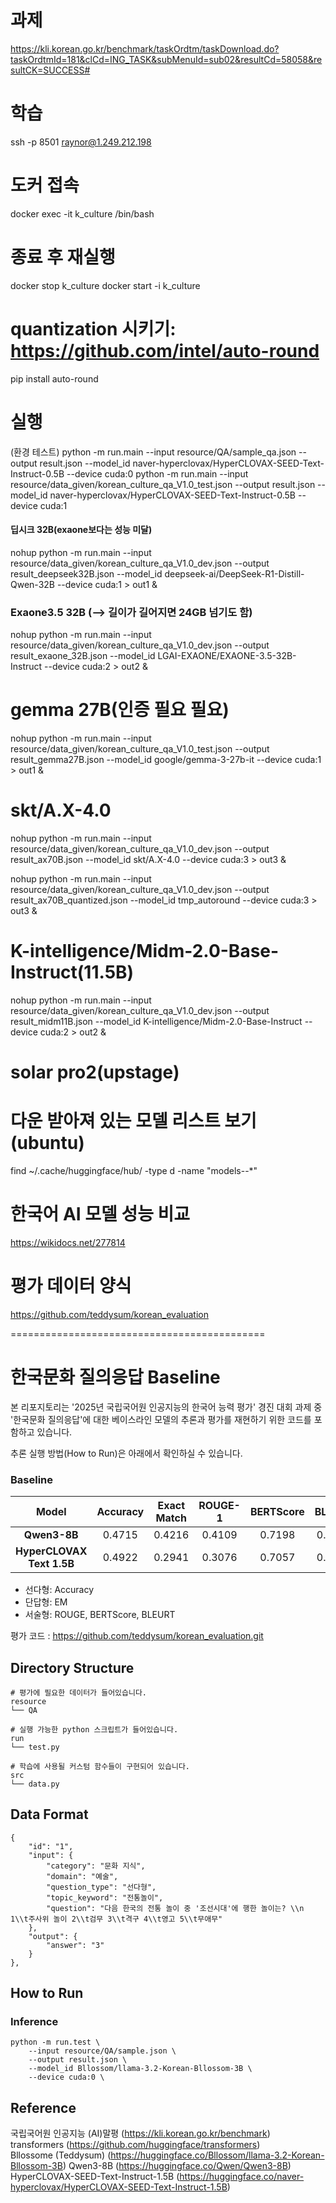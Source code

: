 # 과제
https://kli.korean.go.kr/benchmark/taskOrdtm/taskDownload.do?taskOrdtmId=181&clCd=ING_TASK&subMenuId=sub02&resultCd=58058&resultCK=SUCCESS#

# 학습
ssh -p 8501 raynor@1.249.212.198 

# 도커 접속
docker exec -it k_culture /bin/bash

# 종료 후 재실행
docker stop k_culture
docker start -i k_culture

# quantization 시키기: https://github.com/intel/auto-round
pip install auto-round


# 실행
(환경 테스트) python -m run.main  --input resource/QA/sample_qa.json  --output result.json   --model_id naver-hyperclovax/HyperCLOVAX-SEED-Text-Instruct-0.5B   --device cuda:0
python -m run.main  --input resource/data_given/korean_culture_qa_V1.0_test.json  --output result.json   --model_id naver-hyperclovax/HyperCLOVAX-SEED-Text-Instruct-0.5B   --device cuda:1

#### 딥시크 32B(exaone보다는 성능 미달)
nohup python -m run.main --input resource/data_given/korean_culture_qa_V1.0_dev.json  --output result_deepseek32B.json  --model_id deepseek-ai/DeepSeek-R1-Distill-Qwen-32B --device cuda:1 > out1 &



### Exaone3.5 32B (--> 길이가 길어지면 24GB 넘기도 함)
nohup python -m run.main  --input resource/data_given/korean_culture_qa_V1.0_dev.json  --output result_exaone_32B.json  --model_id LGAI-EXAONE/EXAONE-3.5-32B-Instruct --device cuda:2 > out2 &

# gemma 27B(인증 필요 필요)
nohup python -m run.main  --input resource/data_given/korean_culture_qa_V1.0_test.json  --output result_gemma27B.json  --model_id google/gemma-3-27b-it  --device cuda:1 > out1 &

# skt/A.X-4.0
nohup python -m run.main  --input resource/data_given/korean_culture_qa_V1.0_dev.json  --output result_ax70B.json  --model_id skt/A.X-4.0 --device cuda:3 > out3 &

nohup python -m run.main  --input resource/data_given/korean_culture_qa_V1.0_dev.json  --output result_ax70B_quantized.json  --model_id tmp_autoround --device cuda:3 > out3 &


# K-intelligence/Midm-2.0-Base-Instruct(11.5B)
nohup python -m run.main  --input resource/data_given/korean_culture_qa_V1.0_dev.json  --output result_midm11B.json  --model_id  K-intelligence/Midm-2.0-Base-Instruct  --device cuda:2 > out2 &

# solar pro2(upstage)


# 다운 받아져 있는 모델 리스트 보기(ubuntu)
find ~/.cache/huggingface/hub/ -type d -name "models--*"


# 한국어 AI 모델 성능 비교
https://wikidocs.net/277814

# 평가 데이터 양식
https://github.com/teddysum/korean_evaluation




============================================

# 한국문화 질의응답 Baseline
본 리포지토리는 '2025년 국립국어원 인공지능의 한국어 능력 평가' 경진 대회 과제 중 '한국문화 질의응답'에 대한 베이스라인 모델의 추론과 평가를 재현하기 위한 코드를 포함하고 있습니다.


추론 실행 방법(How to Run)은 아래에서 확인하실 수 있습니다.

### Baseline
|           Model           | Accuracy | Exact Match | ROUGE-1 | BERTScore | BLEURT | Descriptive Avg | Final Score |
| :-----------------------: | :------: | :---------: | :-----: | :-------: | :----: | :-------------: | :---------: |
|        **Qwen3-8B**        |  0.4715  |    0.4216   |  0.4109 |   0.7198  | 0.5451 |      0.5586     |    0.4839   |
| **HyperCLOVAX Text 1.5B** |  0.4922  |    0.2941   |  0.3076 |   0.7057  | 0.5325 |      0.5153     |    0.4339   |


 - 선다형: Accuracy
 - 단답형: EM
 - 서술형: ROUGE, BERTScore, BLEURT

   
평가 코드 : https://github.com/teddysum/korean_evaluation.git


## Directory Structure
```
# 평가에 필요한 데이터가 들어있습니다.
resource
└── QA

# 실행 가능한 python 스크립트가 들어있습니다.
run
└── test.py

# 학습에 사용될 커스텀 함수들이 구현되어 있습니다.
src
└── data.py   
```

## Data Format
```
{
    "id": "1",
    "input": {
        "category": "문화 지식",
        "domain": "예술",
        "question_type": "선다형",
        "topic_keyword": "전통놀이",
        "question": "다음 한국의 전통 놀이 중 '조선시대'에 행한 놀이는? \\n 1\\t주사위 놀이 2\\t검무 3\\t격구 4\\t영고 5\\t무애무"
    },
    "output": {
        "answer": "3"
    }
},
```

## How to Run
### Inference
```
python -m run.test \
    --input resource/QA/sample.json \
    --output result.json \
    --model_id Bllossom/llama-3.2-Korean-Bllossom-3B \
    --device cuda:0 \
```



## Reference
국립국어원 인공지능 (AI)말평 (https://kli.korean.go.kr/benchmark)  
transformers (https://github.com/huggingface/transformers)  
Bllossome (Teddysum) (https://huggingface.co/Bllossom/llama-3.2-Korean-Bllossom-3B)
Qwen3-8B (https://huggingface.co/Qwen/Qwen3-8B)
HyperCLOVAX-SEED-Text-Instruct-1.5B (https://huggingface.co/naver-hyperclovax/HyperCLOVAX-SEED-Text-Instruct-1.5B)


